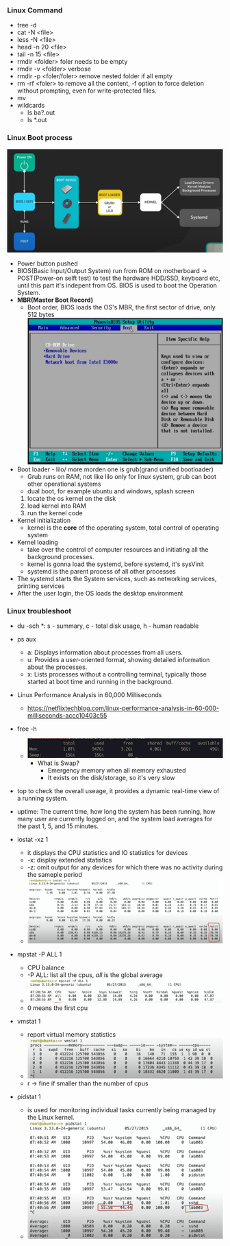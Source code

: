 ### Linux Command

* tree -d
* cat -N \<file>
* less -N \<file>
* head -n 20 \<file>
* tail -n 15 \<file>
* rmdir \<folder> foler needs to be empty
* rmdir -v \<folder> verbose
* rmdir -p \<foler/foler> remove nested folder if all empty
* rm -rf \<foler> to remove all the content, -f option to force deletion without prompting, even for write-protected files.
* mv
* wildcards
    * ls ba?.out
    * ls \*.out

### Linux Boot process

![alt text](<attachments/boot process.jpeg>)

* Power button pushed
* BIOS(Basic Input/Output System) run from ROM on motherboard -> POST(Power-on selft test) to test the hardware HDD/SSD, keyboard etc, until this part it's indepent from OS. BIOS is used to boot the Operation System.
* **MBR(Master Boot Record)**
    * Boot order, BIOS loads the OS's MBR, the first sector of drive, only 512 bytes
    ![alt text](attachments/BIOS.png)
* Boot loader - lilo/ more morden one is grub(grand unified bootloader)
    * Grub runs on RAM, not like lilo only for linux system, grub can boot other operational systems
    * dual boot, for example ubuntu and windows, splash screen
    1. locate the os kernel on the disk
    2. load kernel into RAM
    3. run the kernel code
* Kernel initialization
    * kernel is the **core** of the operating system, total control of operating system
* Kernel loading
    * take over the control of computer resources and initiating all the background processes.
    * kernel is gonna load the systemd, before systemd, it's sysVinit
    * systemd is the parent process of all other processes
* The systemd starts the System services, such as networking services, printing services
* After the user login, the OS loads the desktop environment


### Linux troubleshoot

* du -sch *: s - summary, c - total disk usage, h - human readable
* ps aux
    * a: Displays information about processes from all users.
    * u: Provides a user-oriented format, showing detailed information about the processes.
    * x: Lists processes without a controlling terminal, typically those started at boot time and running in the background.

* Linux Performance Analysis in 60,000 Milliseconds
    * https://netflixtechblog.com/linux-performance-analysis-in-60-000-milliseconds-accc10403c55

* free -h
    * ![alt text](attachments/free.jpeg)
        * What is Swap?
            * Emergency memory when all memory exhausted
            * It exists on the disk/storage, so it's very slow

* top to check the overall useage, it provides a dynamic real-time view of a running system.

* uptime: The current time, how long the system has been running, how many user are currently logged on, and the system load averages for the past 1, 5, and 15 minutes.

* iostat -xz 1
    * it displays the CPU statistics and IO statistics for devices
    * -x: display extended statistics
    * -z: omit output for any devices for which there was no activity during the sameple period
    * ![alt text](attachments/iostat.jpeg)

* mpstat -P ALL 1
    * CPU balance
    * -P ALL: list all the cpus, *all* is the global average
    * ![alt text](attachments/mpstat.jpeg)
    * 0 means the first cpu

* vmstat 1
    * report virtual memory statistics
    * ![alt text](attachments/vmstat.jpeg)
    * r -> fine if smaller than the number of cpus

* pidstat 1
    * is used for monitoring individual tasks currently being managed by the Linux kernel.
    * ![alt text](attachments/pidstat.jpeg)